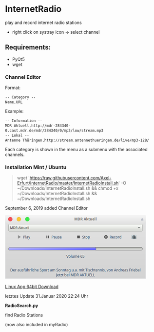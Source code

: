 # InternetRadio
play and record internet radio stations

- right click on systray icon -> select channel

## Requirements:
- PyQt5
- wget

### Channel Editor

Format:
```
-- Category --
Name,URL
```

Example:
```
-- Information --
MDR Aktuell,http://mdr-284340-0.cast.mdr.de/mdr/284340/0/mp3/low/stream.mp3
-- Lokal --
Antenne Thüringen,http://stream.antennethueringen.de/live/mp3-128/
```
Each category is shown in the menu as a submenu with the associated channels.

### Installation Mint / Ubuntu

> wget 'https://raw.githubusercontent.com/Axel-Erfurt/InternetRadio/master/InternetRadioInstall.sh' -O ~/Downloads/InternetRadioInstall.sh && chmod +x ~/Downloads/InternetRadioInstall.sh && ~/Downloads/InternetRadioInstall.sh

September 6, 2019 added Channel Editor

![alt text](https://github.com/Axel-Erfurt/InternetRadio/blob/master/radio2.png)

[Linux App 64bit Download](https://www.dropbox.com/s/zcw2lmrkqmpcto0/myRadio64.tar.gz?dl=1)

letztes Update 31.Januar 2020 22:24 Uhr

__RadioSearch.py__

find Radio Stations

(now also included in myRadio)
